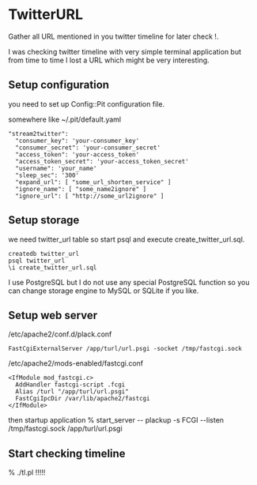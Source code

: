 # TwitterURL

Gather all URL mentioned in you twitter timeline for later check !. 

I was checking twitter timeline with very simple terminal application but
from time to time I lost a URL which might be very interesting.

## Setup configuration

you need to set up Config::Pit configuration file.

somewhere like ~/.pit/default.yaml
```
"stream2twitter": 
  "consumer_key": 'your-consumer_key'
  "consumer_secret": 'your-consumer_secret'
  "access_token": 'your-access_token'
  "access_token_secret": 'your-access_token_secret'
  "username": 'your_name'
  "sleep_sec": '300'
  "expand_url": [ "some_url_shorten_service" ]
  "ignore_name": [ "some_name2ignore" ]
  "ignore_url": [ "http://some_url2ignore" ]
```

## Setup storage

we need twitter_url table so start psql and execute create_twitter_url.sql.
```
createdb twitter_url
psql twitter_url
\i create_twitter_url.sql
```

I use PostgreSQL but I do not use any special PostgreSQL function
so you can change storage engine to MySQL or SQLite if you like.

## Setup web server

/etc/apache2/conf.d/plack.conf
```
FastCgiExternalServer /app/turl/url.psgi -socket /tmp/fastcgi.sock
```

/etc/apache2/mods-enabled/fastcgi.conf
```
<IfModule mod_fastcgi.c>
  AddHandler fastcgi-script .fcgi
  Alias /turl "/app/turl/url.psgi"
  FastCgiIpcDir /var/lib/apache2/fastcgi
</IfModule>
```
then startup application
% start_server -- plackup -s FCGI --listen /tmp/fastcgi.sock /app/turl/url.psgi

## Start checking timeline

% ./tl.pl !!!!!


